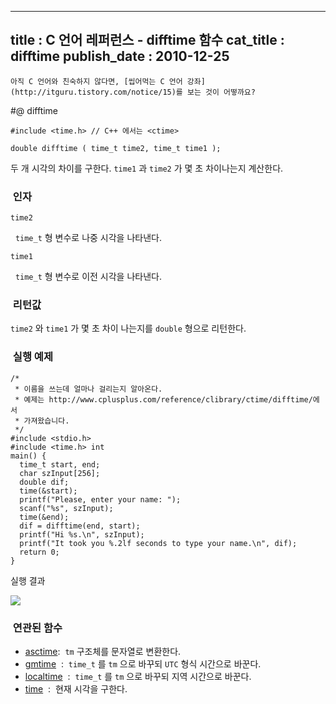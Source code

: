 ----------------
title : C 언어 레퍼런스 - difftime 함수
cat_title :  difftime
publish_date : 2010-12-25
--------------



```warning
아직 C 언어와 친숙하지 않다면, [씹어먹는 C 언어 강좌](http://itguru.tistory.com/notice/15)를 보는 것이 어떻까요?

```

#@ difftime

```info
#include <time.h> // C++ 에서는 <ctime>

double difftime ( time_t time2, time_t time1 );
```


두 개 시각의 차이를 구한다.
`time1` 과 `time2` 가 몇 초 차이나는지 계산한다.



###  인자




`time2`

  `time_t` 형 변수로 나중 시각을 나타낸다.

`time1`

  `time_t` 형 변수로 이전 시각을 나타낸다.



###  리턴값




`time2` 와 `time1` 가 몇 초 차이 나는지를 `double` 형으로 리턴한다.



###  실행 예제




```cpp-formatted
/*
 * 이름을 쓰는데 얼마나 걸리는지 알아온다.
 * 예제는 http://www.cplusplus.com/reference/clibrary/ctime/difftime/에서
 * 가져왔습니다. 
 */
#include <stdio.h>
#include <time.h> int
main() {
  time_t start, end;
  char szInput[256];
  double dif;
  time(&start);
  printf("Please, enter your name: ");
  scanf("%s", szInput);
  time(&end);
  dif = difftime(end, start);
  printf("Hi %s.\n", szInput);
  printf("It took you %.2lf seconds to type your name.\n", dif);
  return 0;
}
```


실행 결과


![](http://img1.daumcdn.net/thumb/R1920x0/?fname=http%3A%2F%2Fcfile29.uf.tistory.com%2Fimage%2F177A173A4D15F9B43D6540)



###  연관된 함수


*  [asctime](http://itguru.tistory.com/116):  `tm` 구조체를 문자열로 변환한다.
*  [gmtime](http://itguru.tistory.com/119)  :  `time_t` 를 `tm` 으로 바꾸되 `UTC` 형식 시간으로 바꾼다.
*  [localtime](http://itguru.tistory.com/120)  :  `time_t` 를 `tm` 으로 바꾸되 지역 시간으로 바꾼다.
*  [time](http://itguru.tistory.com/114)  :  현재 시각을 구한다.